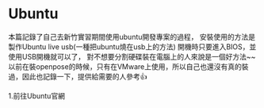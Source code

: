 # Ubuntu
本篇記錄了自己去新竹實習期間使用ubuntu開發專案的過程，
安裝使用的方法是製作Ubuntu live usb(一種把ubuntu燒在usb上的方法)
開機時只要進入BIOS，並使用USB開機就可以了，
對不想要分割硬碟裝在電腦上的人來說是一個好方法~~
以前在裝openpose的時候，只有在VMware上使用，所以自己也還沒有真的裝過，因此也記錄一下，提供給需要的人參考👍

1.前往Ubuntu官網
